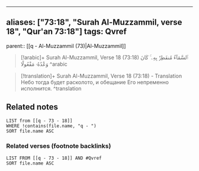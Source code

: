 
---
aliases: ["73:18", "Surah Al-Muzzammil, verse 18", "Qur'an 73:18"]
tags: Qvref
---

parent:: [[q - Al-Muzzammil (73)|Al-Muzzammil]]

> [!arabic]+ Surah Al-Muzzammil, Verse 18 (73:18)
> <span class="quran-arabic">ٱلسَّمَآءُ مُنفَطِرٌۢ بِهِۦ ۚ كَانَ وَعْدُهُۥ مَفْعُولًا</span>
^arabic

> [!translation]+ Surah Al-Muzzammil, Verse 18 (73:18) - Translation
> Небо тогда будет расколото, и обещание Его непременно исполнится.
^translation



## Related notes
```dataview
LIST from [[q - 73 - 18]]
WHERE !contains(file.name, "q - ")
SORT file.name ASC
```

### Related verses (footnote backlinks)
```dataview
LIST FROM [[q - 73 - 18]] AND #Qvref
SORT file.name ASC
```


